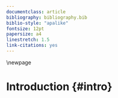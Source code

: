 ```yaml
---
documentclass: article
bibliography: bibliography.bib
biblio-style: "apalike"
fontsize: 12pt
papersize: a4
linestretch: 1.5
link-citations: yes
---
```


\newpage

# Introduction {#intro}



